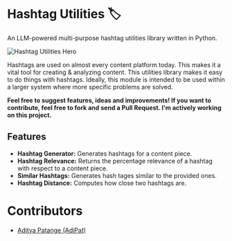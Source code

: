 # Hashtag Utilities 🏷️

An LLM-powered multi-purpose hashtag utilities library written in Python. 

![Hashtag Utilities Hero](https://raw.githubusercontent.com/AdiPat/hashtag_utils/main/images/hero.png)

Hashtags are used on almost every content platform today. This makes it a vital tool for creating & analyzing content. 
This utilities library makes it easy to do things with hashtags. Ideally, this module is intended to be used within a larger system where more specific problems are solved. 

**Feel free to suggest features, ideas and improvements! If you want to contribute, feel free to fork and send a Pull Request. I'm actively working on this project.**

## Features 
- **Hashtag Generator:** Generates hashtags for a content piece.
- **Hashtag Relevance:** Returns the percentage relevance of a hashtag with respect to a content piece.
- **Similar Hashtags:** Generates hash tages similar to the provided ones.
- **Hashtag Distance:** Computes how close two hashtags are.

# Contributors 
- [Aditya Patange (AdiPat)](https://wwww.github.com/AdiPat)